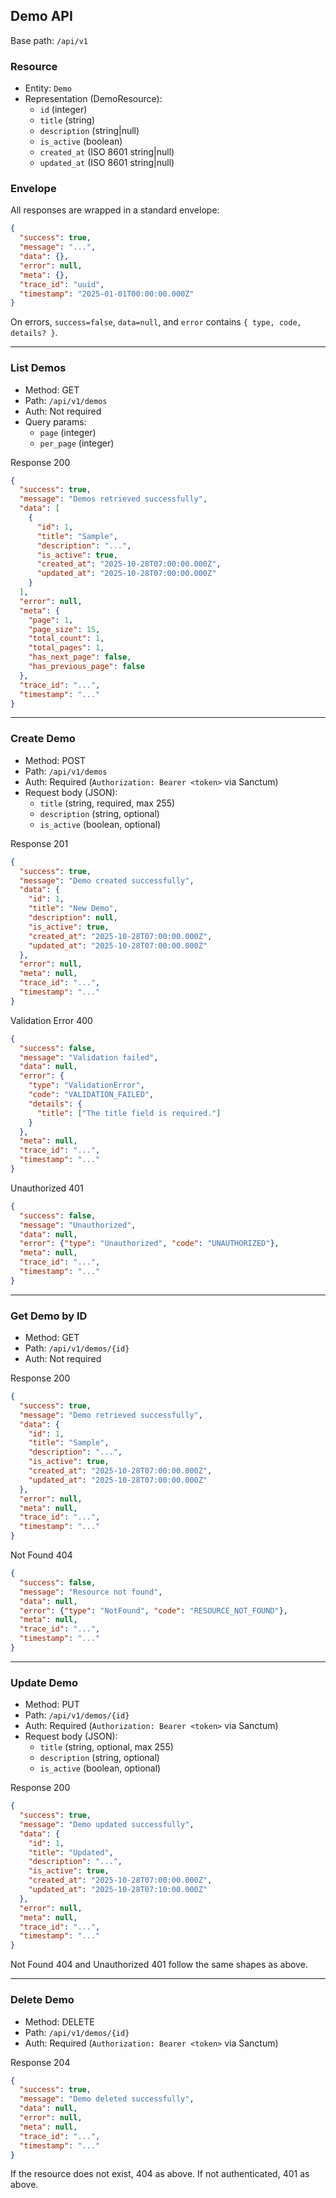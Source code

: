 ## Demo API

Base path: `/api/v1`

### Resource
- Entity: `Demo`
- Representation (DemoResource):
  - `id` (integer)
  - `title` (string)
  - `description` (string|null)
  - `is_active` (boolean)
  - `created_at` (ISO 8601 string|null)
  - `updated_at` (ISO 8601 string|null)

### Envelope
All responses are wrapped in a standard envelope:

```json
{
  "success": true,
  "message": "...",
  "data": {},
  "error": null,
  "meta": {},
  "trace_id": "uuid",
  "timestamp": "2025-01-01T00:00:00.000Z"
}
```

On errors, `success=false`, `data=null`, and `error` contains `{ type, code, details? }`.

---

### List Demos
- Method: GET
- Path: `/api/v1/demos`
- Auth: Not required
- Query params:
  - `page` (integer)
  - `per_page` (integer)

Response 200
```json
{
  "success": true,
  "message": "Demos retrieved successfully",
  "data": [
    {
      "id": 1,
      "title": "Sample",
      "description": "...",
      "is_active": true,
      "created_at": "2025-10-28T07:00:00.000Z",
      "updated_at": "2025-10-28T07:00:00.000Z"
    }
  ],
  "error": null,
  "meta": {
    "page": 1,
    "page_size": 15,
    "total_count": 1,
    "total_pages": 1,
    "has_next_page": false,
    "has_previous_page": false
  },
  "trace_id": "...",
  "timestamp": "..."
}
```

---

### Create Demo
- Method: POST
- Path: `/api/v1/demos`
- Auth: Required (`Authorization: Bearer <token>` via Sanctum)
- Request body (JSON):
  - `title` (string, required, max 255)
  - `description` (string, optional)
  - `is_active` (boolean, optional)

Response 201
```json
{
  "success": true,
  "message": "Demo created successfully",
  "data": {
    "id": 1,
    "title": "New Demo",
    "description": null,
    "is_active": true,
    "created_at": "2025-10-28T07:00:00.000Z",
    "updated_at": "2025-10-28T07:00:00.000Z"
  },
  "error": null,
  "meta": null,
  "trace_id": "...",
  "timestamp": "..."
}
```

Validation Error 400
```json
{
  "success": false,
  "message": "Validation failed",
  "data": null,
  "error": {
    "type": "ValidationError",
    "code": "VALIDATION_FAILED",
    "details": {
      "title": ["The title field is required."]
    }
  },
  "meta": null,
  "trace_id": "...",
  "timestamp": "..."
}
```

Unauthorized 401
```json
{
  "success": false,
  "message": "Unauthorized",
  "data": null,
  "error": {"type": "Unauthorized", "code": "UNAUTHORIZED"},
  "meta": null,
  "trace_id": "...",
  "timestamp": "..."
}
```

---

### Get Demo by ID
- Method: GET
- Path: `/api/v1/demos/{id}`
- Auth: Not required

Response 200
```json
{
  "success": true,
  "message": "Demo retrieved successfully",
  "data": {
    "id": 1,
    "title": "Sample",
    "description": "...",
    "is_active": true,
    "created_at": "2025-10-28T07:00:00.000Z",
    "updated_at": "2025-10-28T07:00:00.000Z"
  },
  "error": null,
  "meta": null,
  "trace_id": "...",
  "timestamp": "..."
}
```

Not Found 404
```json
{
  "success": false,
  "message": "Resource not found",
  "data": null,
  "error": {"type": "NotFound", "code": "RESOURCE_NOT_FOUND"},
  "meta": null,
  "trace_id": "...",
  "timestamp": "..."
}
```

---

### Update Demo
- Method: PUT
- Path: `/api/v1/demos/{id}`
- Auth: Required (`Authorization: Bearer <token>` via Sanctum)
- Request body (JSON):
  - `title` (string, optional, max 255)
  - `description` (string, optional)
  - `is_active` (boolean, optional)

Response 200
```json
{
  "success": true,
  "message": "Demo updated successfully",
  "data": {
    "id": 1,
    "title": "Updated",
    "description": "...",
    "is_active": true,
    "created_at": "2025-10-28T07:00:00.000Z",
    "updated_at": "2025-10-28T07:10:00.000Z"
  },
  "error": null,
  "meta": null,
  "trace_id": "...",
  "timestamp": "..."
}
```

Not Found 404 and Unauthorized 401 follow the same shapes as above.

---

### Delete Demo
- Method: DELETE
- Path: `/api/v1/demos/{id}`
- Auth: Required (`Authorization: Bearer <token>` via Sanctum)

Response 204
```json
{
  "success": true,
  "message": "Demo deleted successfully",
  "data": null,
  "error": null,
  "meta": null,
  "trace_id": "...",
  "timestamp": "..."
}
```

If the resource does not exist, 404 as above. If not authenticated, 401 as above.


